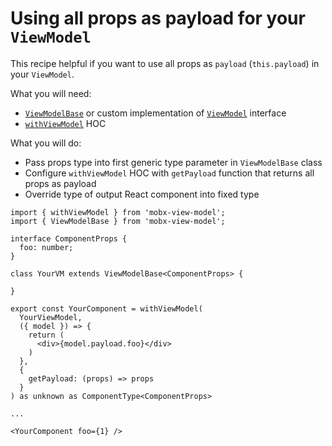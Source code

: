 # Using all props as payload for your `ViewModel`   

This recipe helpful if you want to use all props as `payload` (`this.payload`) in your `ViewModel`.   


What you will need:   
- [`ViewModelBase`](/api/view-models/base-implementation) or custom implementation of [`ViewModel`](/api/view-models/interface) interface  
- [`withViewModel`](/react/api/with-view-model) HOC  

What you will do:
- Pass props type into first generic type parameter in `ViewModelBase` class
- Configure `withViewModel` HOC with `getPayload` function that returns all props as payload
- Override type of output React component into fixed type

```tsx{10,22,24}
import { withViewModel } from 'mobx-view-model';
import { ViewModelBase } from 'mobx-view-model';

interface ComponentProps {
  foo: number;
}

class YourVM extends ViewModelBase<ComponentProps> {
  
}

export const YourComponent = withViewModel(
  YourViewModel, 
  ({ model }) => {
    return (
      <div>{model.payload.foo}</div>
    )
  },
  {
    getPayload: (props) => props
  }
) as unknown as ComponentType<ComponentProps>

...

<YourComponent foo={1} />
```